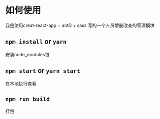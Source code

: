 
# 如何使用
我是使用creat-react-app + antD + sass 写的一个人员增删改查的管理模块

## `npm install` or `yarn`
安装node_modules包

## `npm start` or `yarn start`
在本地执行查看

## `npm run build`
打包

